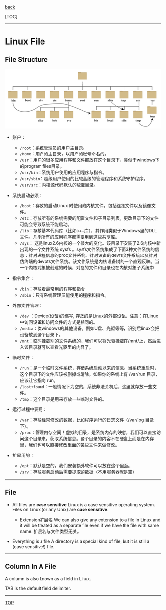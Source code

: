 [back](../index.md)

[TOC]

***

# Linux File

## File Structure

![file structure](../pic/introduction/file_structure.jpg)

- 账户：
    - `/root`：系统管理员的用户主目录。
    - `/home`：用户的主目录，以用户的账号命名的。
    - `/usr`：用户的很多应用程序和文件都放在这个目录下，类似于windows下的program files目录。
    - `/usr/bin`：系统用户使用的应用程序与指令。
    - `/usr/sbin`：超级用户使用的比较高级的管理程序和系统守护程序。
    - `/usr/src`：内核源代码默认的放置目录。

- 系统启动必须：

    - `/boot`：存放的启动Linux 时使用的内核文件，包括连接文件以及镜像文件。
    - `/etc`：存放所有的系统需要的配置文件和子目录列表，更改目录下的文件可能会导致系统不能启动。
    - `/lib`：存放基本代码库（比如c++库），其作用类似于Windows里的DLL文件。几乎所有的应用程序都需要用到这些共享库。
    - `/sys`： 这是linux2.6内核的一个很大的变化。该目录下安装了2.6内核中新出现的一个文件系统 sysfs 。sysfs文件系统集成了下面3种文件系统的信息：针对进程信息的proc文件系统、针对设备的devfs文件系统以及针对伪终端的devpts文件系统。该文件系统是内核设备树的一个直观反映。当一个内核对象被创建的时候，对应的文件和目录也在内核对象子系统中

- 指令集合：
    - `/bin`：存放着最常用的程序和指令
    - `/sbin`：只有系统管理员能使用的程序和指令。

- 外部文件管理：

    - `/dev` ：Device(设备)的缩写, 存放的是Linux的外部设备。注意：在Linux中访问设备和访问文件的方式是相同的。
    - `/media`：类windows的其他设备，例如U盘、光驱等等，识别后linux会把设备放到这个目录下。
    - `/mnt`：临时挂载别的文件系统的，我们可以将光驱挂载在/mnt/上，然后进入该目录就可以查看光驱里的内容了。

- 临时文件：

    - `/run`：是一个临时文件系统，存储系统启动以来的信息。当系统重启时，这个目录下的文件应该被删掉或清除。如果你的系统上有 /var/run 目录，应该让它指向 run。
    - `/lost+found`：一般情况下为空的，系统非法关机后，这里就存放一些文件。
    - `/tmp`：这个目录是用来存放一些临时文件的。

- 运行过程中要用：

    - `/var`：存放经常修改的数据，比如程序运行的日志文件（/var/log 目录下）。
    - `/proc`：管理内存空间！虚拟的目录，是系统内存的映射，我们可以直接访问这个目录来，获取系统信息。这个目录的内容不在硬盘上而是在内存里，我们也可以直接修改里面的某些文件来做修改。

- 扩展用的：

    - `/opt`：默认是空的，我们安装额外软件可以放在这个里面。
    - `/srv`：存放服务启动后需要提取的数据（不用服务器就是空）

---

## File

- All files are **case sensitive**
    Linux is a case sensitive operating system. Files on Linux (or any Unix) are **case sensitive**.

    - Extension扩展名
    We can also give any extension to a file in Linux and it will be treated as a separate file even if we have the file with same name.
    扩展名与文件类型无关。

- Everything is a file
    A directory is a special kind of file, but it is still a (case sensitive!) file.

---

## Column In A File

A column is also known as a field in Linux.

TAB is the default field delimiter. 

---

[TOP](#linux-file)
